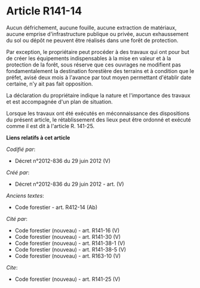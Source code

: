 # Article R141-14

Aucun défrichement, aucune fouille, aucune extraction de matériaux, aucune emprise d'infrastructure publique ou privée, aucun
exhaussement du sol ou dépôt ne peuvent être réalisés dans une forêt de protection.

Par exception, le propriétaire peut procéder à des travaux qui ont pour but de créer les équipements indispensables à la mise
en valeur et à la protection de la forêt, sous réserve que ces ouvrages ne modifient pas fondamentalement la destination
forestière des terrains et à condition que le préfet, avisé deux mois à l'avance par tout moyen permettant d'établir date
certaine, n'y ait pas fait opposition.

La déclaration du propriétaire indique la nature et l'importance des travaux et est accompagnée d'un plan de situation.

Lorsque les travaux ont été exécutés en méconnaissance des dispositions du présent article, le rétablissement des lieux peut
être ordonné et exécuté comme il est dit à l'article R. 141-25.

**Liens relatifs à cet article**

_Codifié par_:

  - Décret n°2012-836 du 29 juin 2012 (V)

_Créé par_:

  - Décret n°2012-836 du 29 juin 2012 - art. (V)

_Anciens textes_:

  - Code forestier - art. R412-14 (Ab)

_Cité par_:

  - Code forestier (nouveau) - art. R141-16 (V)
  - Code forestier (nouveau) - art. R141-30 (V)
  - Code forestier (nouveau) - art. R141-38-1 (V)
  - Code forestier (nouveau) - art. R141-38-5 (V)
  - Code forestier (nouveau) - art. R163-10 (V)

_Cite_:

  - Code forestier (nouveau) - art. R141-25 (V)
